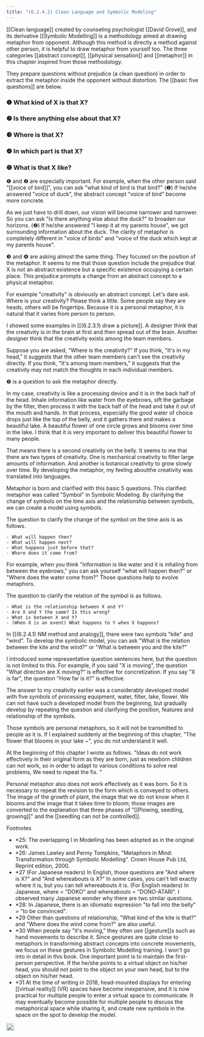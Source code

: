 ```yaml
---
title: "(6.2.4.2) Clean Language and Symbolic Modeling"
---
```


[[Clean language]] created by counseling psychologist [[David Grove]], and its derivative [[Symbolic Modelling]] is a methodology aimed at drawing metaphor from opponent. Although this method is directly a method against other person, it is helpful to draw metaphor from yourself too. The three categories [[abstract concept]], [[physical sensation]] and [[metaphor]] in this chapter inspired from those methodology.

They prepare questions without prejudice (a clean question) in order to extract the metaphor inside the opponent without distortion. The [[basic five questions]] are below.

### ❶ What kind of X is that X?
### ❷ Is there anything else about that X?
### ❸ Where is that X?
### ❹ In which part is that X?
### ❺ What is that X like?

❶ and ❷ are especially important. For example, when the other person said "[[voice of bird]]", you can ask "what kind of bird is that bird?" (❶)
If he/she answered "voice of duck", the abstract concept "voice of bird" become more concrete.

As we just have to drill down, our vision will become narrower and narrower. So you can ask "Is there anything else about the duck?" to broaden our horizons. (❷)
If he/she answered "I keep it at my parents house", we got surrounding information about the duck.
The clarity of metaphor is completely different in "voice of birds" and "voice of the duck which kept at my parents house".

❸ and ❹ are asking almost the same thing. They focused on the position of the metaphor.
It seems to me that those question include the prejudice that X is not an abstract existence but a specific existence occupying a certain place. This prejudice prompts a change from an abstract concept to a physical metaphor.

For example "creativity" is obviously an abstract concept. Let's dare ask. Where is your creativity? Please think a little. Some people say they are heads, others will be fingertips. Because it is a personal metaphor, it is natural that it varies from person to person.

I showed some examples in [[(6.2.3.1) draw a picture]]. A designer think that the creativity is in the brain at first and then spread out of the brain. Another designer think that the creativity exists among the team members.

Suppose you are asked, "Where is the creativity?"  If you think, "It's in my head," it suggests that the other team members can't see the creativity directly. If you think, "It's among team members," it suggests that the creativity ​may not match the thoughts in each individual members.

❺ is a question to ask the metaphor directly.

In my case, creativity is like a processing device and it is in the back half of the head. Inhale information like water from the eyebrows, sift the garbage by the filter, then process it with the back half of the head and take it out of the mouth and hands. In that process, especially the good water of choice drops just like the top of the belly, and it gathers there and makes a beautiful lake. A beautiful flower of one circle grows and blooms over time in the lake. I think that it is very important to deliver this beautiful flower to many people.

That means there is a second creativity on the belly. It seems to me that there are two types of creativity. One is mechanical creativity to filter large amounts of information. And another is botanical creativity to grow slowly over time. By developing the metaphor, my feeling about ​​the creativity was translated into languages.

Metaphor is born and clarified with this basic 5 questions. This clarified metaphor was called "Symbol" in Symbolic Modeling. By clarifying the change of symbols on the time axis and the relationship between symbols, we can create a model using symbols.

The question to clarify the change of the symbol on the time axis is as follows.

    - What will happen then?
    - What will happen next?
    - What happens just before that?
    - Where does it come from?

For example, when you think "information is like water and it is inhaling from between the eyebrows," you can ask yourself "what will happen then?" or "Where does the water come from?" Those questions help to evolve metaphors.

The question to clarify the relation of the symbol is as follows.

    - What is the relationship between X and Y?
    - Are X and Y the same? Is this wrong?
    - What is between X and Y?
    - (When X is an event) What happens to Y when X happens?

In [[(6.2.4.1) NM method and analogy]], there were two symbols "kite" and "wind". To develop the symbolic model, you can ask "What is the relation between the kite and the wind?" or "What is between you and the kite?"

I introduced some representative question sentences here, but the question is not limited to this. For example, if you said "X is moving", the question "What direction are X moving?" is effective for concretization. If you say "X is far", the question "How far is it?" is effective.

The answer to my creativity earlier was a considerably developed model with five symbols of processing equipment, water, filter, lake, flower. We can not have such a developed model from the beginning, but gradually develop by repeating the question and clarifying the position, features and relationship of the symbols.

Those symbols are personal metaphors, so it will not be transmitted to people as it is. If I explained suddenly at the beginning of this chapter, "The flower that blooms in your lake ~", you do not understand it well.

At the beginning of this chapter I wrote as follows. "Ideas do not work effectively in their original form as they are born, just as newborn children can not work, so in order to adapt to various conditions to solve real problems, We need to repeat the fix. "

Personal metaphor also does not work effectively as it was born. So it is necessary to repeat the revision to the form which is conveyed to others. The image of the growth of plant, the image that we do not know when it blooms and the image that it takes time to bloom; those images are converted to the explanation that three phases of "[[Plowing, seedling, growing]]" and the [[seedling can not be controlled]].

Footnotes
- *25: The overlapping l in Modelling has been adopted as in the original work.
- *26: James  Lawley  and  Penny  Tompkins,  "Metaphors  in  Mind:  Transformation  through  Symbolic  Modelling".  Crown  House  Pub  Ltd,  Reprint  edition,  2000.
- *27 (For Japanese readers) In English, those questions are "And where is X?" and "And whereabouts is X?" In some cases, you can't tell exactly where it is, but you can tell whereabouts it is. (For English readers) In Japanese, where = "DOKO" and whereabouts = "DONO-ATARI". I observed many Japanese wonder why there are two similar questions.
- *28: In Japanese, there is an idiomatic expression "to fall into the belly" = "to be convinced".
- *29 Other than questions of relationship, "What kind of the kite is that?" and "Where does the wind come from?" are also useful.
- *30 When people say "it's moving," they often use [[gesture]]s such as hand movements to describe it. Since gestures are quite close to metaphors in transforming abstract concepts into concrete movements, we focus on these gestures in Symbolic Modelling training. I won't go into in detail in this book. One important point is to maintain the first-person perspective. If the he/she points to a virtual object on his/her head, you should not point to the object on your own head, but to the object on his/her head.
- *31 At the time of writing in 2018, head-mounted displays for entering [[virtual reality]] (VR) spaces have become inexpensive, and it is now practical for multiple people to enter a virtual space to communicate. It may eventually become possible for multiple people to discuss the metaphorical space while sharing it, and create new symbols in the space on the spot to develop the model.

<img src='https://scrapbox.io/api/pages/nishio/en/icon' alt='en.icon' height="19.5"/>

